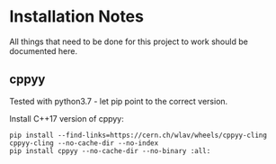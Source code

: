 # Installation Notes

All things that need to be done for this project to work should be documented here.


## cppyy

Tested with python3.7 - let pip point to the correct version.

Install C++17 version of cppyy:

```
pip install --find-links=https://cern.ch/wlav/wheels/cppyy-cling cppyy-cling --no-cache-dir --no-index
pip install cppyy --no-cache-dir --no-binary :all:
```
